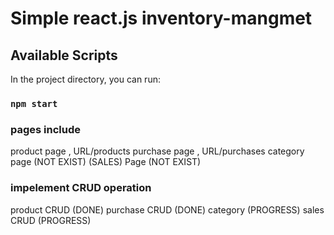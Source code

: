 
# Simple react.js inventory-mangmet

## Available Scripts

In the project directory, you can run:

### `npm start`

### pages include
product page , URL/products
purchase page , URL/purchases
category page (NOT EXIST)
(SALES) Page (NOT EXIST)

### impelement CRUD operation 
product CRUD (DONE)
purchase CRUD (DONE)
category (PROGRESS)
sales CRUD (PROGRESS)

#

